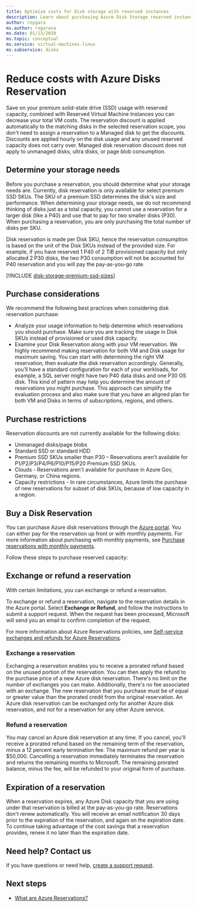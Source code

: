 ```yaml
---
title: Optimize costs for Disk storage with reserved instances
description: Learn about purchasing Azure Disk Storage reserved instances to save costs on premium SSD managed disks.
author: roygara
ms.author: rogarana
ms.date: 01/13/2020
ms.topic: conceptual
ms.service: virtual-machines-linux
ms.subservice: disks
---
```


# Reduce costs with Azure Disks Reservation

Save on your premium solid-state drive (SSD) usage with reserved capacity, combined with Reserved Virtual Machine Instances you can decrease your total VM costs. The reservation discount is applied automatically to the matching disks in the selected reservation scope, you don't need to assign a reservation to a Managed disk to get the discounts. Discounts are applied hourly on the disk usage and any unused reserved capacity does not carry over. Managed disk reservation discount does not apply to unmanaged disks, ultra disks, or page blob consumption.

## Determine your storage needs

Before you purchase a reservation, you should determine what your storage needs are. Currently, disk reservation is only available for select premium SSD SKUs. The SKU of a premium SSD determines the disk's size and performance. When determining your storage needs, we do not recommend thinking of disks just as a total capacity, you cannot use a reservation for a larger disk (like a P40) and use that to pay for two smaller disks (P30). When purchasing a reservation, you are only purchasing the total number of disks per SKU.

Disk reservation is made per Disk SKU, hence the reservation consumption is based on the unit of the Disk SKUs instead of the provided size. For example, if you have reserved 1 P40 of 2 TiB provisioned capacity but only allocated 2 P30 disks, the two P30 consumption will not be accounted for P40 reservation and you will pay the pay-as-you-go rate.


[!INCLUDE [disk-storage-premium-ssd-sizes](../../../includes/disk-storage-premium-ssd-sizes.md)]

## Purchase considerations

We recommend the following best practices when considering disk reservation purchase:

- Analyze your usage information to help determine which reservations you should purchase. Make sure you are tracking the usage in Disk SKUs instead of provisioned or used disk capacity. 
- Examine your Disk Reservation along with your VM reservation. We highly recommend making reservation for both VM and Disk usage for maximum saving. You can start with determining the right VM reservation, then evaluate the disk reservation accordingly. Generally, you’ll have a standard configuration for each of your workloads, for example, a SQL server might have two P40 data disks and one P30 OS disk. This kind of pattern may help you determine the amount of reservations you might purchase. This approach can simplify the evaluation process and also make sure that you have an aligned plan for both VM and Disks in terms of subscriptions, regions, and others. 

## Purchase restrictions

Reservation discounts are not currently available for the following disks:
- Unmanaged disks/page blobs
- Standard SSD or standard HDD
- Premium SSD SKUs smaller than P30 – Reservations aren’t available for P1/P2/P3/P4/P6/P10/P15/P20 Premium SSD SKUs.
- Clouds - Reservations aren't available for purchase in Azure Gov, Germany, or China regions.
- Capacity restrictions - In rare circumstances, Azure limits the purchase of new reservations for subset of disk SKUs, because of low capacity in a region.

## Buy a Disk Reservation

You can purchase Azure disk reservations through the [Azure portal](https://portal.azure.com/). You can either pay for the reservation up front or with monthly payments. For more information about purchasing with monthly payments, see [Purchase reservations with monthly payments](../../billing/billing-monthly-payments-reservations.md).

Follow these steps to purchase reserved capacity:

<Portal Purchase Workflow>

## Exchange or refund a reservation

With certain limitations, you can exchange or refund a reservation.

To exchange or refund a reservation, navigate to the reservation details in the Azure portal. Select **Exchange or Refund**, and follow the instructions to submit a support request. When the request has been processed, Microsoft will send you an email to confirm completion of the request.

For more information about Azure Reservations policies, see [Self-service exchanges and refunds for Azure Reservations](../../billing/billing-azure-reservations-self-service-exchange-and-refund.md).

### Exchange a reservation

Exchanging a reservation enables you to receive a prorated refund based on the unused portion of the reservation. You can then apply the refund to the purchase price of a new Azure disk reservation.
There's no limit on the number of exchanges you can make. Additionally, there's no fee associated with an exchange. The new reservation that you purchase must be of equal or greater value than the prorated credit from the original reservation. An Azure disk reservation can be exchanged only for another Azure disk reservation, and not for a reservation for any other Azure service.

### Refund a reservation

You may cancel an Azure disk reservation at any time. If you cancel, you'll receive a prorated refund based on the remaining term of the reservation, minus a 12 percent early termination fee. The maximum refund per year is $50,000.
Cancelling a reservation immediately terminates the reservation and returns the remaining months to Microsoft. The remaining prorated balance, minus the fee, will be refunded to your original form of purchase.

## Expiration of a reservation

When a reservation expires, any Azure Disk capacity that you are using under that reservation is billed at the pay-as-you-go rate. Reservations don't renew automatically.
You will receive an email notification 30 days prior to the expiration of the reservation, and again on the expiration date. To continue taking advantage of the cost savings that a reservation provides, renew it no later than the expiration date.

## Need help? Contact us

If you have questions or need help, [create a support request](https://go.microsoft.com/fwlink/?linkid=2083458).

## Next steps

- [What are Azure Reservations?](../../billing/billing-save-compute-costs-reservations.md)

